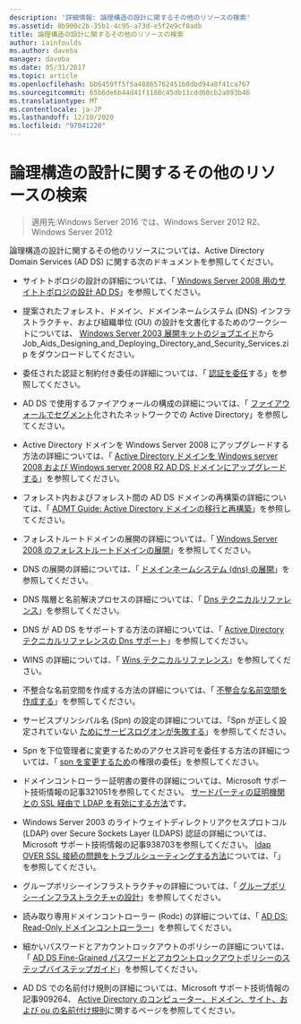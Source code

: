 ```yaml
---
description: '詳細情報: 論理構造の設計に関するその他のリソースの検索'
ms.assetid: 8b900c2b-35b1-4c95-a73d-e5f2e9cf0adb
title: 論理構造の設計に関するその他のリソースの検索
author: iainfoulds
ms.author: daveba
manager: daveba
ms.date: 05/31/2017
ms.topic: article
ms.openlocfilehash: bb6459ff5f5a48865762451b0dbd94a8f41ca767
ms.sourcegitcommit: 65b6de6b44d41f1180c45db11cdd60cb2a093b46
ms.translationtype: MT
ms.contentlocale: ja-JP
ms.lasthandoff: 12/10/2020
ms.locfileid: "97041220"
---
```

# <a name="finding-additional-resources-for-logical-structure-design"></a>論理構造の設計に関するその他のリソースの検索

> 適用先:Windows Server 2016 では、Windows Server 2012 R2、Windows Server 2012

論理構造の設計に関するその他のリソースについては、Active Directory Domain Services (AD DS) に関する次のドキュメントを参照してください。

- サイトトポロジの設計の詳細については、「 [Windows Server 2008 用のサイトトポロジの設計 AD DS](Designing-the-Site-Topology.md)」を参照してください。

- 提案されたフォレスト、ドメイン、ドメインネームシステム (DNS) インフラストラクチャ、および組織単位 (OU) の設計を文書化するためのワークシートについては、 [Windows Server 2003 展開キットのジョブエイド](https://microsoft.com/download/details.aspx?id=9608)から Job_Aids_Designing_and_Deploying_Directory_and_Security_Services.zip をダウンロードしてください。

- 委任された認証と制約付き委任の詳細については、「 [認証を委任](/previous-versions/windows/it-pro/windows-server-2003/cc739740(v=ws.10))する」を参照してください。

- AD DS で使用するファイアウォールの構成の詳細については、「 [ファイアウォールでセグメント](https://microsoft.com/download/details.aspx?familyid=c2ef3846-43f0-4caf-9767-a9166368434e)化されたネットワークでの Active Directory」を参照してください。

- Active Directory ドメインを Windows Server 2008 にアップグレードする方法の詳細については、「 [Active Directory ドメインを Windows server 2008 および Windows server 2008 R2 AD DS ドメインにアップグレードする](/previous-versions/windows/it-pro/windows-server-2008-r2-and-2008/cc731188(v=ws.10))」を参照してください。

- フォレスト内およびフォレスト間の AD DS ドメインの再構築の詳細については、「 [ADMT Guide: Active Directory ドメインの移行と再構築](/previous-versions/windows/it-pro/windows-server-2008-r2-and-2008/cc974332(v=ws.10))」を参照してください。

- フォレストルートドメインの展開の詳細については、「 [Windows Server 2008 のフォレストルートドメインの展開](/previous-versions/windows/it-pro/windows-server-2008-r2-and-2008/cc731174(v=ws.10))」を参照してください。

- DNS の展開の詳細については、「 [ドメインネームシステム (dns) の展開](/previous-versions/windows/it-pro/windows-server-2003/cc780661(v=ws.10))」を参照してください。

- DNS 階層と名前解決プロセスの詳細については、「 [Dns テクニカルリファレンス](/previous-versions/windows/it-pro/windows-server-2003/cc779926(v=ws.10))」を参照してください。

- DNS が AD DS をサポートする方法の詳細については、「 [Active Directory テクニカルリファレンスの Dns サポート](/previous-versions/windows/it-pro/windows-server-2003/cc781627(v=ws.10))」を参照してください。

- WINS の詳細については、「 [Wins テクニカルリファレンス](/previous-versions/windows/it-pro/windows-server-2003/cc736411(v=ws.10))」を参照してください。

- 不整合な名前空間を作成する方法の詳細については、「 [不整合な名前空間を作成する](/previous-versions/windows/it-pro/windows-server-2003/cc755926(v=ws.10))」を参照してください。

- サービスプリンシパル名 (Spn) の設定の詳細については、「Spn が正しく設定されていない [ためにサービスログオンが失敗する](/previous-versions/windows/it-pro/windows-server-2003/cc772897(v=ws.10))」を参照してください。

- Spn を下位管理者に変更するためのアクセス許可を委任する方法の詳細については、「 [spn を変更するため](/previous-versions/windows/it-pro/windows-server-2008-R2-and-2008/cc770439(v=ws.10))の権限の委任」を参照してください。

- ドメインコントローラー証明書の要件の詳細については、Microsoft サポート技術情報の記事321051を参照してください。 [サードパーティの証明機関との SSL 経由で LDAP を有効にする方法](https://support.microsoft.com/help/321051/)です。

- Windows Server 2003 のライトウェイトディレクトリアクセスプロトコル (LDAP) over Secure Sockets Layer (LDAPS) 認証の詳細については、Microsoft サポート技術情報の記事938703を参照してください。 [ldap OVER SSL 接続の問題をトラブルシューティングする方法](https://support.microsoft.com/help/938703/)については、「」を参照してください。

- グループポリシーインフラストラクチャの詳細については、「 [グループポリシーインフラストラクチャの設計](/previous-versions/windows/it-pro/windows-server-2003/cc786524(v=ws.10))」を参照してください。

- 読み取り専用ドメインコントローラー (Rodc) の詳細については、「 [AD DS: Read-Only ドメインコントローラー](/previous-versions/windows/it-pro/windows-server-2008-r2-and-2008/cc732801(v=ws.10))」を参照してください。

- 細かいパスワードとアカウントロックアウトのポリシーの詳細については、「 [AD DS Fine-Grained パスワードとアカウントロックアウトポリシーのステップバイステップガイド](/previous-versions/windows/it-pro/windows-server-2008-r2-and-2008/cc770842(v=ws.10))」を参照してください。

- AD DS での名前付け規則の詳細については、Microsoft サポート技術情報の記事909264、 [Active Directory のコンピューター、ドメイン、サイト、および ou の名前付け規則](https://support.microsoft.com/help/909264/)に関するページを参照してください。
